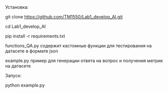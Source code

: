 Установка:

git clone https://github.com/TM1550/Lab1_develop_AI.git

cd Lab1_develop_AI

pip install -r requirements.txt

functions_QA.py содержит кастомные функции для тестирования на датасете в формате json

example.py пример для генерации ответа на вопрос и получения метрик на датасете

Запуск:

python example.py